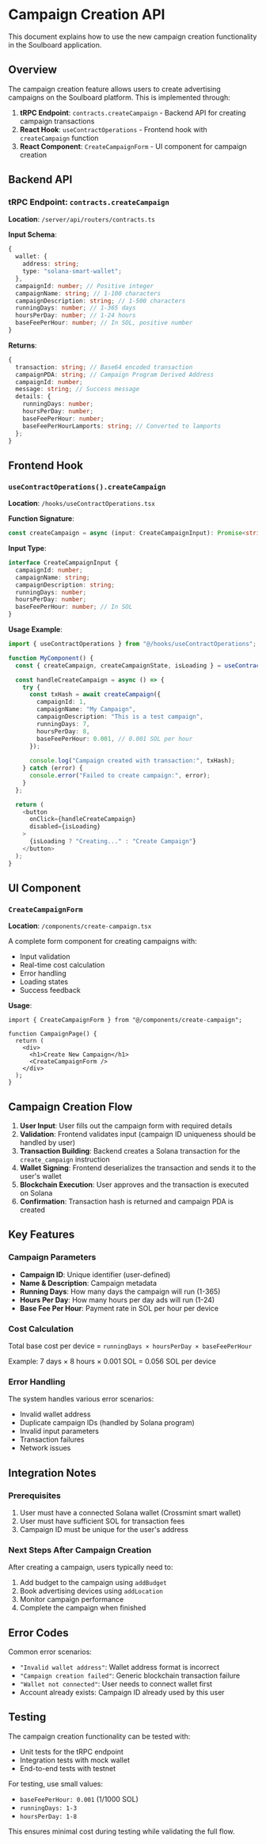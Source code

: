 # Campaign Creation API

This document explains how to use the new campaign creation functionality in the Soulboard application.

## Overview

The campaign creation feature allows users to create advertising campaigns on the Soulboard platform. This is implemented through:

1. **tRPC Endpoint**: `contracts.createCampaign` - Backend API for creating campaign transactions
2. **React Hook**: `useContractOperations` - Frontend hook with `createCampaign` function
3. **React Component**: `CreateCampaignForm` - UI component for campaign creation

## Backend API

### tRPC Endpoint: `contracts.createCampaign`

**Location**: `/server/api/routers/contracts.ts`

**Input Schema**:
```typescript
{
  wallet: {
    address: string;
    type: "solana-smart-wallet";
  },
  campaignId: number; // Positive integer
  campaignName: string; // 1-100 characters
  campaignDescription: string; // 1-500 characters
  runningDays: number; // 1-365 days
  hoursPerDay: number; // 1-24 hours
  baseFeePerHour: number; // In SOL, positive number
}
```

**Returns**:
```typescript
{
  transaction: string; // Base64 encoded transaction
  campaignPDA: string; // Campaign Program Derived Address
  campaignId: number;
  message: string; // Success message
  details: {
    runningDays: number;
    hoursPerDay: number;
    baseFeePerHour: number;
    baseFeePerHourLamports: string; // Converted to lamports
  };
}
```

## Frontend Hook

### `useContractOperations().createCampaign`

**Location**: `/hooks/useContractOperations.tsx`

**Function Signature**:
```typescript
const createCampaign = async (input: CreateCampaignInput): Promise<string | null>
```

**Input Type**:
```typescript
interface CreateCampaignInput {
  campaignId: number;
  campaignName: string;
  campaignDescription: string;
  runningDays: number;
  hoursPerDay: number;
  baseFeePerHour: number; // In SOL
}
```

**Usage Example**:
```typescript
import { useContractOperations } from "@/hooks/useContractOperations";

function MyComponent() {
  const { createCampaign, createCampaignState, isLoading } = useContractOperations();

  const handleCreateCampaign = async () => {
    try {
      const txHash = await createCampaign({
        campaignId: 1,
        campaignName: "My Campaign",
        campaignDescription: "This is a test campaign",
        runningDays: 7,
        hoursPerDay: 8,
        baseFeePerHour: 0.001, // 0.001 SOL per hour
      });
      
      console.log("Campaign created with transaction:", txHash);
    } catch (error) {
      console.error("Failed to create campaign:", error);
    }
  };

  return (
    <button 
      onClick={handleCreateCampaign}
      disabled={isLoading}
    >
      {isLoading ? "Creating..." : "Create Campaign"}
    </button>
  );
}
```

## UI Component

### `CreateCampaignForm`

**Location**: `/components/create-campaign.tsx`

A complete form component for creating campaigns with:
- Input validation
- Real-time cost calculation
- Error handling
- Loading states
- Success feedback

**Usage**:
```tsx
import { CreateCampaignForm } from "@/components/create-campaign";

function CampaignPage() {
  return (
    <div>
      <h1>Create New Campaign</h1>
      <CreateCampaignForm />
    </div>
  );
}
```

## Campaign Creation Flow

1. **User Input**: User fills out the campaign form with required details
2. **Validation**: Frontend validates input (campaign ID uniqueness should be handled by user)
3. **Transaction Building**: Backend creates a Solana transaction for the `create_campaign` instruction
4. **Wallet Signing**: Frontend deserializes the transaction and sends it to the user's wallet
5. **Blockchain Execution**: User approves and the transaction is executed on Solana
6. **Confirmation**: Transaction hash is returned and campaign PDA is created

## Key Features

### Campaign Parameters

- **Campaign ID**: Unique identifier (user-defined)
- **Name & Description**: Campaign metadata
- **Running Days**: How many days the campaign will run (1-365)
- **Hours Per Day**: How many hours per day ads will run (1-24)
- **Base Fee Per Hour**: Payment rate in SOL per hour per device

### Cost Calculation

Total base cost per device = `runningDays × hoursPerDay × baseFeePerHour`

Example: 7 days × 8 hours × 0.001 SOL = 0.056 SOL per device

### Error Handling

The system handles various error scenarios:
- Invalid wallet address
- Duplicate campaign IDs (handled by Solana program)
- Invalid input parameters
- Transaction failures
- Network issues

## Integration Notes

### Prerequisites

1. User must have a connected Solana wallet (Crossmint smart wallet)
2. User must have sufficient SOL for transaction fees
3. Campaign ID must be unique for the user's address

### Next Steps After Campaign Creation

After creating a campaign, users typically need to:
1. Add budget to the campaign using `addBudget`
2. Book advertising devices using `addLocation`
3. Monitor campaign performance
4. Complete the campaign when finished

## Error Codes

Common error scenarios:
- `"Invalid wallet address"`: Wallet address format is incorrect
- `"Campaign creation failed"`: Generic blockchain transaction failure
- `"Wallet not connected"`: User needs to connect wallet first
- Account already exists: Campaign ID already used by this user

## Testing

The campaign creation functionality can be tested with:
- Unit tests for the tRPC endpoint
- Integration tests with mock wallet
- End-to-end tests with testnet

For testing, use small values:
- `baseFeePerHour: 0.001` (1/1000 SOL)
- `runningDays: 1-3`
- `hoursPerDay: 1-8`

This ensures minimal cost during testing while validating the full flow.
